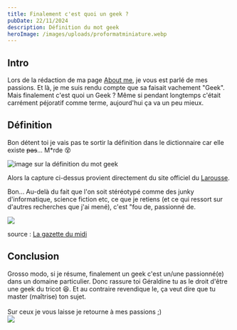 ```yaml
---
title: Finalement c'est quoi un geek ?
pubDate: 22/11/2024
description: Définition du mot geek
heroImage: /images/uploads/proformatminiature.webp
---
```

## Intro

Lors de la rédaction de ma page [About me](https://tclod.netlify.app/about/)[](https://tclod.netlify.app/about/), je vous est parlé de mes passions. Et là, je me suis rendu compte que sa faisait vachement "Geek". Mais finalement c'est quoi un Geek ? Même si pendant longtemps c'était carrément péjoratif comme terme, aujourd'hui ça va un peu mieux.

## Définition

Bon détent toi je vais pas te sortir la définition dans le dictionnaire car elle existe ~~pas~~... M*rde 😵

![image sur la définition du mot geek](/images/uploads/screenshot-2024-11-22-130417.png)

Alors la capture ci-dessus provient directement du site officiel du [Larousse](https://www.larousse.fr/dictionnaires/francais/geek/10910404).

Bon... Au-delà du fait que l'on soit stéréotypé comme des junky d'informatique, science fiction etc, ce que je retiens (et ce qui ressort sur d'autres recherches que j'ai mené), c'est "fou de, passionné de.

![](/images/uploads/article-geek.webp)

source : [La gazette du midi](https://gazette-du-midi.fr/edito/opinions/qu-est-ce-qu-un-geek-en-2022)

## Conclusion

Grosso modo, si je résume, finalement un geek c'est un/une passionné(e) dans un domaine particulier. Donc rassure toi Géraldine tu as le droit d'être une geek du tricot 😆. Et au contraire revendique le, ça veut dire que tu master (maîtrise) ton sujet.\
\
Sur ceux je vous laisse je retourne à mes passions ;)\
![](https://i.giphy.com/media/v1.Y2lkPTc5MGI3NjExeWE1dTdhOGJwbWhlMXB5bTBwM2l0enc2NzJrYW1lZDIxOXB2YmsxciZlcD12MV9pbnRlcm5hbF9naWZfYnlfaWQmY3Q9Zw/llKJGxQ1ESmac/giphy.gif)
